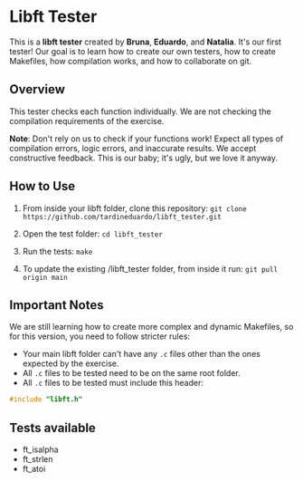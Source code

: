 # Libft Tester

This is a **libft tester** created by **Bruna**, **Eduardo**, and **Natalia**. It's our first tester! Our goal is to learn how to create our own testers, how to create Makefiles, how compilation works, and how to collaborate on git.

## Overview
This tester checks each function individually. We are not checking the compilation requirements of the exercise.

**Note**: Don't rely on us to check if your functions work! Expect all types of compilation errors, logic errors, and inaccurate results. We accept constructive feedback. This is our baby; it's ugly, but we love it anyway.

## How to Use

1. From inside your libft folder, clone this repository:
`git clone https://github.com/tardineduardo/libft_tester.git`

3. Open the test folder:
`cd libft_tester`

4. Run the tests:
`make`

5. To update the existing /libft_tester folder, from inside it run:
`git pull origin main`

## Important Notes
We are still learning how to create more complex and dynamic Makefiles, so for this version, you need to follow stricter rules:
- Your main libft folder can't have any `.c` files other than the ones expected by the exercise.
- All `.c` files to be tested need to be on the same root folder.
- All `.c` files to be tested must include this header:
 ```c
 #include "libft.h"
 ```
## Tests available
- ft_isalpha
- ft_strlen
- ft_atoi
